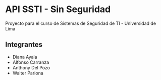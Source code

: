 # API SSTI - Sin Seguridad

Proyecto para el curso de Sistemas de Seguridad de TI - Universidad de Lima

## Integrantes

- Diana Ayala
- Alfonso Carranza
- Anthony Del Pozo
- Walter Pariona
